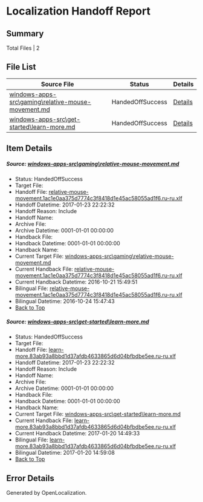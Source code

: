 # <a name='report-top'></a> Localization Handoff Report

## Summary
 Total Files | 2

## File List
 Source File | Status | Details 
 ----------- | ------ | ------- 
 [windows-apps-src\gaming\relative-mouse-movement.md](https://cpubwin.visualstudio.com/windows-uwp/_git/windows-uwp/commit/bdbba02125231898ce73f0718c75e245e8af94cf?path=windows-apps-src%2Fgaming%2Frelative-mouse-movement.md&_a=contents) | HandedOffSuccess | [Details](#941855a9fb9bdcaf4cfaa78adf1a1045bdda93ce2637)
 [windows-apps-src\get-started\learn-more.md](https://cpubwin.visualstudio.com/windows-uwp/_git/windows-uwp/commit/18267162baabe636d31d8db8ffb669c1afcb6594?path=windows-apps-src%2Fget-started%2Flearn-more.md&_a=contents) | HandedOffSuccess | [Details](#f39d46c146b2e2bb904935aa3f0854ed6934eb3d3063)

## Item Details
##### <a name='941855a9fb9bdcaf4cfaa78adf1a1045bdda93ce2637'></a> Source: [windows-apps-src\gaming\relative-mouse-movement.md](https://cpubwin.visualstudio.com/windows-uwp/_git/windows-uwp/commit/bdbba02125231898ce73f0718c75e245e8af94cf?path=windows-apps-src%2Fgaming%2Frelative-mouse-movement.md&_a=contents)
* Status: HandedOffSuccess
* Target File: 
* Handoff File: [relative-mouse-movement.1ac1e0aa375d7774c3f8418d1e45ac58055ad1f6.ru-ru.xlf](https://cpubwin.visualstudio.com/windows-uwp/_git/WDCLib.handoff/commit/bc0c5164e55bd53a8471b61344ac752d09794788?path=ol-handoff%2Fcpubwin%2Fwindows-uwp.ru-ru%2Fmaster%2Frelative-mouse-movement.1ac1e0aa375d7774c3f8418d1e45ac58055ad1f6.ru-ru.xlf&_a=contents)
* Handoff Datetime: 2017-01-23 22:22:32
* Handoff Reason: Include
* Handoff Name: 
* Archive File: 
* Archive Datetime: 0001-01-01 00:00:00
* Handback File: 
* Handback Datetime: 0001-01-01 00:00:00
* Handback Name: 
* Current Target File: [windows-apps-src\gaming\relative-mouse-movement.md](https://cpubwin.visualstudio.com/windows-uwp/_git/windows-uwp.ru-ru/commit/770b99fbf4006c1e626cc36481e67099273a0469?path=windows-apps-src%2Fgaming%2Frelative-mouse-movement.md&_a=contents)
* Current Handback File: [relative-mouse-movement.1ac1e0aa375d7774c3f8418d1e45ac58055ad1f6.ru-ru.xlf](https://cpubwin.visualstudio.com/windows-uwp/_git/WDCLib.handback/commit/7ab4bc81cd0244f26fc04ae860edc91a369fe117?path=ol-handback%2FMicrosoft%2Fwindows-apps.ru-ru%2Fmaster%2Frelative-mouse-movement.1ac1e0aa375d7774c3f8418d1e45ac58055ad1f6.ru-ru.xlf&_a=contents)
* Current Handback Datetime: 2016-10-21 15:49:51
* Bilingual File: [relative-mouse-movement.1ac1e0aa375d7774c3f8418d1e45ac58055ad1f6.ru-ru.xlf](https://cpubwin.visualstudio.com/windows-uwp/_git/WDCLib.handback/commit/7ab4bc81cd0244f26fc04ae860edc91a369fe117?path=ol-handback%2FMicrosoft%2Fwindows-apps.ru-ru%2Fmaster%2Frelative-mouse-movement.1ac1e0aa375d7774c3f8418d1e45ac58055ad1f6.ru-ru.xlf&_a=contents)
* Bilingual Datetime: 2016-10-24 15:47:43
* [Back to Top](#report-top)

##### <a name='f39d46c146b2e2bb904935aa3f0854ed6934eb3d3063'></a> Source: [windows-apps-src\get-started\learn-more.md](https://cpubwin.visualstudio.com/windows-uwp/_git/windows-uwp/commit/18267162baabe636d31d8db8ffb669c1afcb6594?path=windows-apps-src%2Fget-started%2Flearn-more.md&_a=contents)
* Status: HandedOffSuccess
* Target File: 
* Handoff File: [learn-more.83ab93a8bbd1d37afdb4633865d6d04bfbdbe5ee.ru-ru.xlf](https://cpubwin.visualstudio.com/windows-uwp/_git/WDCLib.handoff/commit/bc0c5164e55bd53a8471b61344ac752d09794788?path=ol-handoff%2Fcpubwin%2Fwindows-uwp.ru-ru%2Fmaster%2Flearn-more.83ab93a8bbd1d37afdb4633865d6d04bfbdbe5ee.ru-ru.xlf&_a=contents)
* Handoff Datetime: 2017-01-23 22:22:32
* Handoff Reason: Include
* Handoff Name: 
* Archive File: 
* Archive Datetime: 0001-01-01 00:00:00
* Handback File: 
* Handback Datetime: 0001-01-01 00:00:00
* Handback Name: 
* Current Target File: [windows-apps-src\get-started\learn-more.md](https://cpubwin.visualstudio.com/windows-uwp/_git/windows-uwp.ru-ru/commit/7cad008d0d1f6837f90e89ba099bdc4bec626a5f?path=windows-apps-src%2Fget-started%2Flearn-more.md&_a=contents)
* Current Handback File: [learn-more.83ab93a8bbd1d37afdb4633865d6d04bfbdbe5ee.ru-ru.xlf](https://cpubwin.visualstudio.com/windows-uwp/_git/WDCLib.handback/commit/9c754f24cd1c17b245df73d43e1742b4088fb6ce?path=ol-handback%2Fcpubwin%2Fwindows-uwp.ru-ru%2Fmaster%2Flearn-more.83ab93a8bbd1d37afdb4633865d6d04bfbdbe5ee.ru-ru.xlf&_a=contents)
* Current Handback Datetime: 2017-01-20 14:49:33
* Bilingual File: [learn-more.83ab93a8bbd1d37afdb4633865d6d04bfbdbe5ee.ru-ru.xlf](https://cpubwin.visualstudio.com/windows-uwp/_git/WDCLib.handback/commit/9c754f24cd1c17b245df73d43e1742b4088fb6ce?path=ol-handback%2Fcpubwin%2Fwindows-uwp.ru-ru%2Fmaster%2Flearn-more.83ab93a8bbd1d37afdb4633865d6d04bfbdbe5ee.ru-ru.xlf&_a=contents)
* Bilingual Datetime: 2017-01-20 14:59:08
* [Back to Top](#report-top)


## Error Details

Generated by OpenLocalization.
